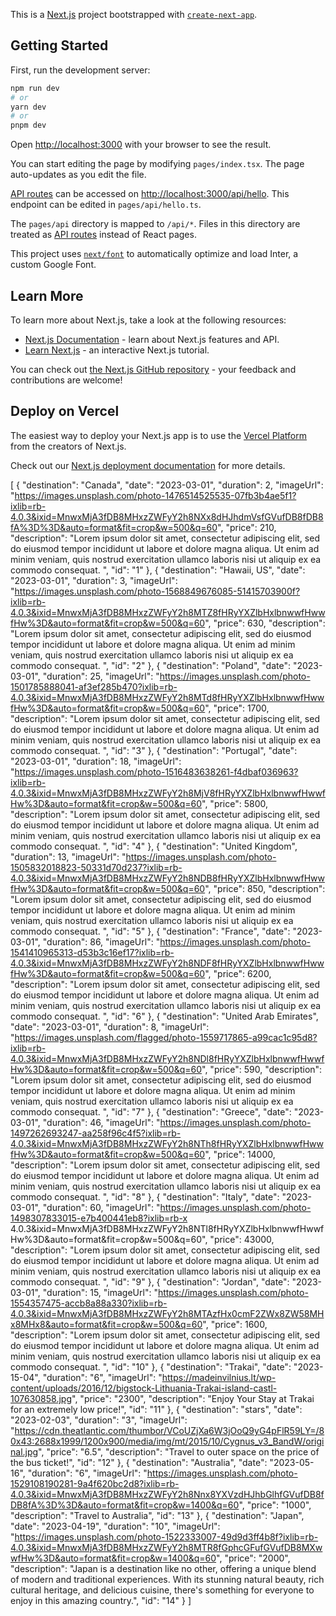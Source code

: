 This is a [Next.js](https://nextjs.org/) project bootstrapped with [`create-next-app`](https://github.com/vercel/next.js/tree/canary/packages/create-next-app).

## Getting Started

First, run the development server:

```bash
npm run dev
# or
yarn dev
# or
pnpm dev
```

Open [http://localhost:3000](http://localhost:3000) with your browser to see the result.

You can start editing the page by modifying `pages/index.tsx`. The page auto-updates as you edit the file.

[API routes](https://nextjs.org/docs/api-routes/introduction) can be accessed on [http://localhost:3000/api/hello](http://localhost:3000/api/hello). This endpoint can be edited in `pages/api/hello.ts`.

The `pages/api` directory is mapped to `/api/*`. Files in this directory are treated as [API routes](https://nextjs.org/docs/api-routes/introduction) instead of React pages.

This project uses [`next/font`](https://nextjs.org/docs/basic-features/font-optimization) to automatically optimize and load Inter, a custom Google Font.

## Learn More

To learn more about Next.js, take a look at the following resources:

- [Next.js Documentation](https://nextjs.org/docs) - learn about Next.js features and API.
- [Learn Next.js](https://nextjs.org/learn) - an interactive Next.js tutorial.

You can check out [the Next.js GitHub repository](https://github.com/vercel/next.js/) - your feedback and contributions are welcome!

## Deploy on Vercel

The easiest way to deploy your Next.js app is to use the [Vercel Platform](https://vercel.com/new?utm_medium=default-template&filter=next.js&utm_source=create-next-app&utm_campaign=create-next-app-readme) from the creators of Next.js.

Check out our [Next.js deployment documentation](https://nextjs.org/docs/deployment) for more details.

[
{
"destination": "Canada",
"date": "2023-03-01",
"duration": 2,
"imageUrl": "https://images.unsplash.com/photo-1476514525535-07fb3b4ae5f1?ixlib=rb-4.0.3&ixid=MnwxMjA3fDB8MHxzZWFyY2h8NXx8dHJhdmVsfGVufDB8fDB8fA%3D%3D&auto=format&fit=crop&w=500&q=60",
"price": 210,
"description": "Lorem ipsum dolor sit amet, consectetur adipiscing elit, sed do eiusmod tempor incididunt ut labore et dolore magna aliqua. Ut enim ad minim veniam, quis nostrud exercitation ullamco laboris nisi ut aliquip ex ea commodo consequat. ",
"id": "1"
},
{
"destination": "Hawaii, US",
"date": "2023-03-01",
"duration": 3,
"imageUrl": "https://images.unsplash.com/photo-1568849676085-51415703900f?ixlib=rb-4.0.3&ixid=MnwxMjA3fDB8MHxzZWFyY2h8MTZ8fHRyYXZlbHxlbnwwfHwwfHw%3D&auto=format&fit=crop&w=500&q=60",
"price": 630,
"description": "Lorem ipsum dolor sit amet, consectetur adipiscing elit, sed do eiusmod tempor incididunt ut labore et dolore magna aliqua. Ut enim ad minim veniam, quis nostrud exercitation ullamco laboris nisi ut aliquip ex ea commodo consequat. ",
"id": "2"
},
{
"destination": "Poland",
"date": "2023-03-01",
"duration": 25,
"imageUrl": "https://images.unsplash.com/photo-1501785888041-af3ef285b470?ixlib=rb-4.0.3&ixid=MnwxMjA3fDB8MHxzZWFyY2h8MTd8fHRyYXZlbHxlbnwwfHwwfHw%3D&auto=format&fit=crop&w=500&q=60",
"price": 1700,
"description": "Lorem ipsum dolor sit amet, consectetur adipiscing elit, sed do eiusmod tempor incididunt ut labore et dolore magna aliqua. Ut enim ad minim veniam, quis nostrud exercitation ullamco laboris nisi ut aliquip ex ea commodo consequat. ",
"id": "3"
},
{
"destination": "Portugal",
"date": "2023-03-01",
"duration": 18,
"imageUrl": "https://images.unsplash.com/photo-1516483638261-f4dbaf036963?ixlib=rb-4.0.3&ixid=MnwxMjA3fDB8MHxzZWFyY2h8MjV8fHRyYXZlbHxlbnwwfHwwfHw%3D&auto=format&fit=crop&w=500&q=60",
"price": 5800,
"description": "Lorem ipsum dolor sit amet, consectetur adipiscing elit, sed do eiusmod tempor incididunt ut labore et dolore magna aliqua. Ut enim ad minim veniam, quis nostrud exercitation ullamco laboris nisi ut aliquip ex ea commodo consequat. ",
"id": "4"
},
{
"destination": "United Kingdom",
"duration": 13,
"imageUrl": "https://images.unsplash.com/photo-1505832018823-50331d70d237?ixlib=rb-4.0.3&ixid=MnwxMjA3fDB8MHxzZWFyY2h8NDB8fHRyYXZlbHxlbnwwfHwwfHw%3D&auto=format&fit=crop&w=500&q=60",
"price": 850,
"description": "Lorem ipsum dolor sit amet, consectetur adipiscing elit, sed do eiusmod tempor incididunt ut labore et dolore magna aliqua. Ut enim ad minim veniam, quis nostrud exercitation ullamco laboris nisi ut aliquip ex ea commodo consequat. ",
"id": "5"
},
{
"destination": "France",
"date": "2023-03-01",
"duration": 86,
"imageUrl": "https://images.unsplash.com/photo-1541410965313-d53b3c16ef17?ixlib=rb-4.0.3&ixid=MnwxMjA3fDB8MHxzZWFyY2h8NDF8fHRyYXZlbHxlbnwwfHwwfHw%3D&auto=format&fit=crop&w=500&q=60",
"price": 6200,
"description": "Lorem ipsum dolor sit amet, consectetur adipiscing elit, sed do eiusmod tempor incididunt ut labore et dolore magna aliqua. Ut enim ad minim veniam, quis nostrud exercitation ullamco laboris nisi ut aliquip ex ea commodo consequat. ",
"id": "6"
},
{
"destination": "United Arab Emirates",
"date": "2023-03-01",
"duration": 8,
"imageUrl": "https://images.unsplash.com/flagged/photo-1559717865-a99cac1c95d8?ixlib=rb-4.0.3&ixid=MnwxMjA3fDB8MHxzZWFyY2h8NDl8fHRyYXZlbHxlbnwwfHwwfHw%3D&auto=format&fit=crop&w=500&q=60",
"price": 590,
"description": "Lorem ipsum dolor sit amet, consectetur adipiscing elit, sed do eiusmod tempor incididunt ut labore et dolore magna aliqua. Ut enim ad minim veniam, quis nostrud exercitation ullamco laboris nisi ut aliquip ex ea commodo consequat. ",
"id": "7"
},
{
"destination": "Greece",
"date": "2023-03-01",
"duration": 46,
"imageUrl": "https://images.unsplash.com/photo-1497262693247-aa258f96c4f5?ixlib=rb-4.0.3&ixid=MnwxMjA3fDB8MHxzZWFyY2h8NTh8fHRyYXZlbHxlbnwwfHwwfHw%3D&auto=format&fit=crop&w=500&q=60",
"price": 14000,
"description": "Lorem ipsum dolor sit amet, consectetur adipiscing elit, sed do eiusmod tempor incididunt ut labore et dolore magna aliqua. Ut enim ad minim veniam, quis nostrud exercitation ullamco laboris nisi ut aliquip ex ea commodo consequat. ",
"id": "8"
},
{
"destination": "Italy",
"date": "2023-03-01",
"duration": 60,
"imageUrl": "https://images.unsplash.com/photo-1498307833015-e7b400441eb8?ixlib=rb-x 4.0.3&ixid=MnwxMjA3fDB8MHxzZWFyY2h8NTl8fHRyYXZlbHxlbnwwfHwwfHw%3D&auto=format&fit=crop&w=500&q=60",
"price": 43000,
"description": "Lorem ipsum dolor sit amet, consectetur adipiscing elit, sed do eiusmod tempor incididunt ut labore et dolore magna aliqua. Ut enim ad minim veniam, quis nostrud exercitation ullamco laboris nisi ut aliquip ex ea commodo consequat. ",
"id": "9"
},
{
"destination": "Jordan",
"date": "2023-03-01",
"duration": 15,
"imageUrl": "https://images.unsplash.com/photo-1554357475-accb8a88a330?ixlib=rb-4.0.3&ixid=MnwxMjA3fDB8MHxzZWFyY2h8MTAzfHx0cmF2ZWx8ZW58MHx8MHx8&auto=format&fit=crop&w=500&q=60",
"price": 1600,
"description": "Lorem ipsum dolor sit amet, consectetur adipiscing elit, sed do eiusmod tempor incididunt ut labore et dolore magna aliqua. Ut enim ad minim veniam, quis nostrud exercitation ullamco laboris nisi ut aliquip ex ea commodo consequat. ",
"id": "10"
},
{
"destination": "Trakai",
"date": "2023-15-04",
"duration": "6",
"imageUrl": "https://madeinvilnius.lt/wp-content/uploads/2016/12/bigstock-Lithuania-Trakai-island-castl-107630858.jpg",
"price": "2300",
"description": "Enjoy Your Stay at Trakai for an extremely low price!",
"id": "11"
},
{
"destination": "stars",
"date": "2023-02-03",
"duration": "3",
"imageUrl": "https://cdn.theatlantic.com/thumbor/VCoUZjXa6W3jOoQ9yG4pFlR59LY=/80x43:2688x1999/1200x900/media/img/mt/2015/10/Cygnus_v3_BandW/original.jpg",
"price": "6.5",
"description": "Travel to outer space on the price of the bus ticket!",
"id": "12"
},
{
"destination": "Australia",
"date": "2023-05-16",
"duration": "6",
"imageUrl": "https://images.unsplash.com/photo-1529108190281-9a4f620bc2d8?ixlib=rb-4.0.3&ixid=MnwxMjA3fDB8MHxzZWFyY2h8Nnx8YXVzdHJhbGlhfGVufDB8fDB8fA%3D%3D&auto=format&fit=crop&w=1400&q=60",
"price": "1000",
"description": "Travel to Australia",
"id": "13"
},
{
"destination": "Japan",
"date": "2023-04-19",
"duration": "10",
"imageUrl": "https://images.unsplash.com/photo-1522333007-49d9d3ff4b8f?ixlib=rb-4.0.3&ixid=MnwxMjA3fDB8MHxzZWFyY2h8MTR8fGphcGFufGVufDB8MXwwfHw%3D&auto=format&fit=crop&w=1400&q=60",
"price": "2000",
"description": "Japan is a destination like no other, offering a unique blend of modern and traditional experiences. With its stunning natural beauty, rich cultural heritage, and delicious cuisine, there's something for everyone to enjoy in this amazing country.",
"id": "14"
}
]

